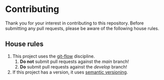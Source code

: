 # Contributing

Thank you for your interest in contributing to this repository. Before submitting any pull requests, please be aware of the following house rules.

## House rules

1. This project uses the [git-flow][1] discipline.
   1. **Do not** submit pull requests against the *main* branch!
   2. **Do** submit pull requests against the *develop* branch!
2. If this project has a version, it uses [semantic versioning][2].

[1]: https://nvie.com/posts/a-successful-git-branching-model/
[2]: http://semver.org
